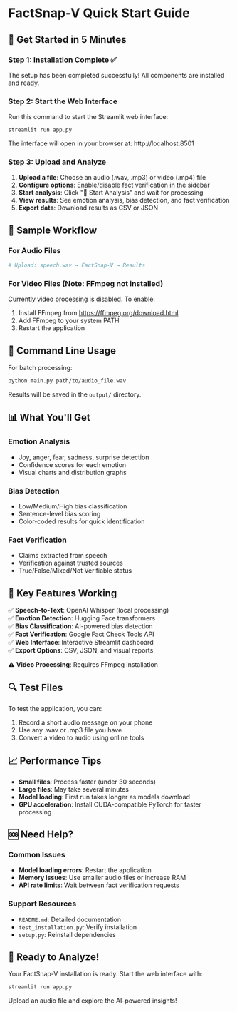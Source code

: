 # FactSnap-V Quick Start Guide

## 🚀 Get Started in 5 Minutes

### Step 1: Installation Complete ✅
The setup has been completed successfully! All components are installed and ready.

### Step 2: Start the Web Interface
Run this command to start the Streamlit web interface:

```bash
streamlit run app.py
```

The interface will open in your browser at: http://localhost:8501

### Step 3: Upload and Analyze
1. **Upload a file**: Choose an audio (.wav, .mp3) or video (.mp4) file
2. **Configure options**: Enable/disable fact verification in the sidebar
3. **Start analysis**: Click "🚀 Start Analysis" and wait for processing
4. **View results**: See emotion analysis, bias detection, and fact verification
5. **Export data**: Download results as CSV or JSON

## 📁 Sample Workflow

### For Audio Files
```bash
# Upload: speech.wav → FactSnap-V → Results
```

### For Video Files (Note: FFmpeg not installed)
Currently video processing is disabled. To enable:
1. Install FFmpeg from https://ffmpeg.org/download.html
2. Add FFmpeg to your system PATH
3. Restart the application

## 🔧 Command Line Usage
For batch processing:

```bash
python main.py path/to/audio_file.wav
```

Results will be saved in the `output/` directory.

## 📊 What You'll Get

### Emotion Analysis
- Joy, anger, fear, sadness, surprise detection
- Confidence scores for each emotion
- Visual charts and distribution graphs

### Bias Detection
- Low/Medium/High bias classification
- Sentence-level bias scoring
- Color-coded results for quick identification

### Fact Verification
- Claims extracted from speech
- Verification against trusted sources
- True/False/Mixed/Not Verifiable status

## 🎯 Key Features Working
✅ **Speech-to-Text**: OpenAI Whisper (local processing)  
✅ **Emotion Detection**: Hugging Face transformers  
✅ **Bias Classification**: AI-powered bias detection  
✅ **Fact Verification**: Google Fact Check Tools API  
✅ **Web Interface**: Interactive Streamlit dashboard  
✅ **Export Options**: CSV, JSON, and visual reports  

⚠️ **Video Processing**: Requires FFmpeg installation

## 🔍 Test Files
To test the application, you can:
1. Record a short audio message on your phone
2. Use any .wav or .mp3 file you have
3. Convert a video to audio using online tools

## 📈 Performance Tips
- **Small files**: Process faster (under 30 seconds)
- **Large files**: May take several minutes
- **Model loading**: First run takes longer as models download
- **GPU acceleration**: Install CUDA-compatible PyTorch for faster processing

## 🆘 Need Help?

### Common Issues
- **Model loading errors**: Restart the application
- **Memory issues**: Use smaller audio files or increase RAM
- **API rate limits**: Wait between fact verification requests

### Support Resources
- `README.md`: Detailed documentation
- `test_installation.py`: Verify installation
- `setup.py`: Reinstall dependencies

## 🎉 Ready to Analyze!
Your FactSnap-V installation is ready. Start the web interface with:

```bash
streamlit run app.py
```

Upload an audio file and explore the AI-powered insights!
